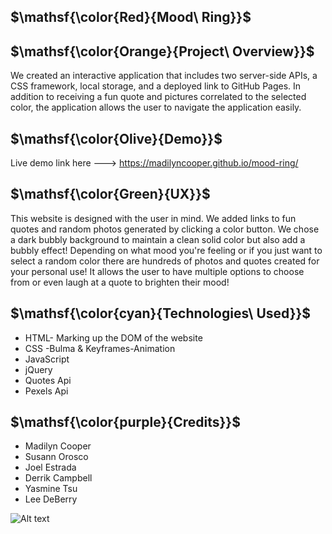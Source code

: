 
## $\mathsf{\color{Red}{Mood\ Ring}}$


## $\mathsf{\color{Orange}{Project\ Overview}}$

We created an interactive application that includes two server-side APIs, a CSS framework, local storage, and a deployed link to GitHub Pages. In addition to receiving a fun quote and pictures correlated to the selected color, the application allows the user to navigate the application easily.

## $\mathsf{\color{Olive}{Demo}}$

Live demo link here ---> https://madilyncooper.github.io/mood-ring/

## $\mathsf{\color{Green}{UX}}$

This website is designed with the user in mind. We added links to fun quotes and random photos generated by clicking a color button. We chose a dark bubbly background to maintain a clean solid color but also add a bubbly effect! Depending on what mood you're feeling or if you just want to select a random color there are hundreds of photos and quotes created for your personal use! It allows the user to have multiple options to choose from or even laugh at a quote to brighten their mood!


## $\mathsf{\color{cyan}{Technologies\ Used}}$

* HTML- Marking up the DOM of the website
* CSS -Bulma & Keyframes-Animation
* JavaScript
* jQuery
* Quotes Api
* Pexels Api

## $\mathsf{\color{purple}{Credits}}$

* Madilyn Cooper
* Susann Orosco
* Joel Estrada
* Derrik Campbell
* Yasmine Tsu
* Lee DeBerry

![Alt text](../../../../Downloads/Web%20capture_10-4-2023_17524_.jpeg)